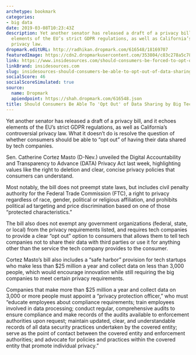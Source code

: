 ```yaml
---
archetype: bookmark
categories:
- big data
date: 2019-03-08T10:23:43Z
description: Yet another senator has released a draft of a privacy bill, and it echoes
  elements of the EU’s strict GDPR regulations, as well as California’s controversial
  privacy law.
dropmark.editURL: http://radhikan.dropmark.com/616548/18169707
featuredImage: https://cdn2.dropmarkusercontent.com/353804/c83c278a5c787ec03508c1da5684b469e262c3dc41e8d416a09320d6e64960a4/thumbnail/bigstock-Privacy-Law-Concept-On-The-Woo-232759981.jpg?Expires=1557430063&Signature=dvjXD~bIrVg6yw92QFgfkieu-TA7Fao6OoReBr4y9fytgJf0bHXPIAfq20fiQNpWO1LdgZ0wNKgpK3plhSkaoNe8iuKG1U3H2RTV0VenRiXM0HN570QWcrix9szdWZBZqPWcnKhB-~FJozpM~26uFL79ZvLWzI49867Ess3HCNdFhUECK~5MTY55sLds5JR9nZEg6AQcDnZCTzvFpgTBABi09NWUleJUI6qtzACJnIr3Tp0mR6csEZMloRpKZpKfRfwohWsU2VdA1mfj8Ev4qVOu02Ikic2nPP9F2ArEkfCrJW4YBCeUgVag3TpE7ZsGMjWPAKReRMh7fOdyBkhjNw__&Key-Pair-Id=APKAITQYWVEN757ZA4KQ
link: https://www.insidesources.com/should-consumers-be-forced-to-opt-out-of-data-sharing-by-big-tech/
linkBrand: insidesources.com
slug: insidesources-should-consumers-be-able-to-opt-out-of-data-sharing-by-big-tech-insidesources
socialScore: 46
socialScoreSimulated: true
source:
  name: Dropmark
  apiendpoint: https://shah.dropmark.com/616548.json
title: Should Consumers Be Able To 'Opt Out' of Data Sharing by Big Tech? – InsideSources
---
```

Yet another senator has released a draft of a privacy bill, and it echoes elements of the EU’s strict GDPR regulations, as well as California’s controversial privacy law. What it doesn’t do is resolve the question of whether consumers should be able to “opt out” of having their data shared by tech companies.

Sen. Catherine Cortez Masto (D-Nev.) unveiled the Digital Accountability and Transparency to Advance (DATA) Privacy Act last week, highlighting values like the right to deletion and clear, concise privacy policies that consumers can understand.

Most notably, the bill does not preempt state laws, but includes civil penalty authority for the Federal Trade Commission (FTC), a right to privacy regardless of race, gender, political or religious affiliation, and prohibits political ad targeting and price discrimination based on one of those “protected characteristics.”

The bill also does not exempt any government organizations (federal, state, or local) from the privacy requirements listed, and requires tech companies to provide a clear “opt out” option to consumers that allows them to tell tech companies not to share their data with third parties or use it for anything other than the service the tech company provides to the consumer.

Cortez Masto’s bill also includes a “safe harbor” provision for tech startups who make less than $25 million a year and collect data on less than 3,000 people, which would encourage innovation while still requiring the big companies to meet certain privacy requirements.

Companies that make more than $25 million a year and collect data on 3,000 or more people must appoint a “privacy protection officer,” who must “educate employees about compliance requirements; train employees involved in data processing; conduct regular, comprehensive audits to ensure compliance and make records of the audits available to enforcement authorities upon request; maintain updated, clear, and understandable records of all data security practices undertaken by the covered entity; serve as the point of contact between the covered entity and enforcement authorities; and advocate for policies and practices within the covered entity that promote individual privacy.”

